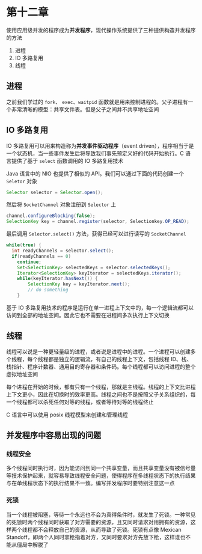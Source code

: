 # 第十二章

使用应用级并发的程序成为**并发程序**，现代操作系统提供了三种提供构造并发程序的方法

1. 进程
2. IO 多路复用
3. 线程

## 进程

之前我们学过的 `fork`、 `exec`、`waitpid` 函数就是用来控制进程的。父子进程有一个非常清晰的模型：共享文件表。但是父子之间并不共享地址空间

## IO 多路复用

IO 多路复用可以用来构造称为**并发事件驱动程序**（event driven），程序相当于是一个状态机，当一些事件发生后将导致我们事先预定义好的代码开始执行。C 语言提供了基于 `select` 函数调用的 IO 多路复用技术

Java 语言中的 NIO 也提供了相似的 API。我们可以通过下面的代码创建一个 `Seletor` 对象

```java
Selector selector = Selector.open();
```

然后将 `SocketChannel` 对象注册到 `Selector` 上

```java
channel.configureBlocking(false);
SelectionKey key = channel.register(selector, Selectionkey.OP_READ);
```

最后调用 `Selector.select()` 方法，获得已经可以进行读写的 `SocketChannel`

```java
while(true) {
  int readyChannels = selector.select();
  if(readyChannels == 0) 
  	continue;
	Set<SelectionKey> selectedKeys = selector.selectedKeys();
	Iterator<SelectionKey> keyIterator = selectedKeys.iterator();
	while(keyIterator.hasNext()) { 
		SelectionKey key = keyIterator.next();
		// do something 
	}
```

基于 IO 多路复用技术的程序是运行在单一进程上下文中的，每一个逻辑流都可以访问到全部的地址空间。因此它也不需要在进程间多次执行上下文切换

## 线程

线程可以说是一种更轻量级的进程，或者说是进程中的进程。一个进程可以创建多个线程，每个线程都是独立的逻辑流，有自己的线程上下文，包括线程 ID、栈、栈指针、程序计数器、通用目的寄存器和条件码。每个线程都可以访问进程的整个虚拟地址空间

每个进程在开始的时候，都有只有一个线程，那就是主线程。线程的上下文比进程上下文更小，因此在切换时的效率更高。线程之间也不是按照父子关系组织的，每一个线程都可以杀死任何对等的线程，或者等待对等的线程终止

C 语言中可以使用 posix 线程模型来创建和管理线程

## 并发程序中容易出现的问题

### 线程安全

多个线程同时执行时，因为能访问到同一个共享变量，而且共享变量没有被信号量等技术保护起来，就容易导致线程安全问题，使得程序在多线程状态下的执行结果与在单线程状态下的执行结果不一致。编写并发程序时要特别注意这一点

### 死锁

当一个线程被阻塞，等待一个永远也不会为真得条件时，就发生了死锁。一种常见的死锁时两个线程同时获取了对方需要的资源，且又同时请求对用拥有的资源，这样两个线程都不会释放自己的资源，从而导致了死锁。死锁有点像 Mexican Standoff，即两个人同时拿枪指着对方，又同时要求对方先放下枪，这样谁也不能从僵局中解脱了
